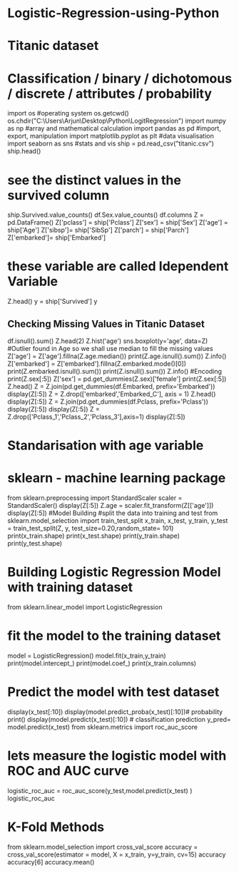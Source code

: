 # Logistic-Regression-using-Python
# Titanic dataset
# Classification / binary / dichotomous / discrete / attributes / probability
import os #operating system
os.getcwd()
os.chdir("C:\\Users\\Arjun\\Desktop\\Python\\LogitRegression")
import numpy as np #array and mathematical calculation
import pandas as pd #import, export, manipulation
import matplotlib.pyplot as plt #data visualisation
import seaborn as sns #stats and vis
ship = pd.read_csv("titanic.csv")
ship.head()
# see the distinct values in the survived column
ship.Survived.value_counts()
df.Sex.value_counts()
df.columns
Z = pd.DataFrame()
Z['pclass'] = ship['Pclass']
Z['sex'] = ship['Sex']
Z['age'] = ship['Age']
Z['sibsp']= ship['SibSp']
Z['parch'] = ship['Parch']
Z['embarked']= ship['Embarked']
# these variable are called Idependent Variable
Z.head()
y = ship['Survived']
y
## Checking Missing Values in Titanic Dataset
df.isnull().sum()
Z.head(2)
Z.hist('age')
sns.boxplot(y='age', data=Z)
#Outlier found in Age so we shall use median to fill the missing values
Z['age'] = Z['age'].fillna(Z.age.median())
print(Z.age.isnull().sum())
Z.info()
Z['embarked'] = Z['embarked'].fillna(Z.embarked.mode()[0])
print(Z.embarked.isnull().sum())
print(Z.isnull().sum())
Z.info()
#Encoding
print(Z.sex[:5])
Z['sex'] = pd.get_dummies(Z.sex)['female']
print(Z.sex[:5])
Z.head()
Z = Z.join(pd.get_dummies(df.Embarked, prefix='Embarked'))
display(Z[:5])
Z = Z.drop(['embarked','Embarked_C'], axis = 1)
Z.head()
display(Z[:5])
Z = Z.join(pd.get_dummies(df.Pclass, prefix='Pclass'))
display(Z[:5])
display(Z[:5])
Z = Z.drop(['Pclass_1','Pclass_2','Pclass_3'],axis=1)
display(Z[:5])
# Standarisation with age variable
# sklearn - machine learning package
from sklearn.preprocessing import StandardScaler
scaler = StandardScaler()
display(Z[:5])
Z.age = scaler.fit_transform(Z[['age']])
display(Z[:5])
#Model Building
#split the data into training and test
from sklearn.model_selection import train_test_split
x_train, x_test, y_train, y_test = train_test_split(Z, y, test_size=0.20,random_state= 101)
print(x_train.shape)
print(x_test.shape)
print(y_train.shape)
print(y_test.shape)
# Building Logistic Regression Model with training dataset 
from sklearn.linear_model import LogisticRegression
# fit the model to the training dataset
model = LogisticRegression()
model.fit(x_train,y_train)
print(model.intercept_)
print(model.coef_)
print(x_train.columns)
# Predict the model with test dataset
display(x_test[:10])
display(model.predict_proba(x_test)[:10])# probability
print()
display(model.predict(x_test)[:10]) # classification prediction
y_pred= model.predict(x_test)
from sklearn.metrics import roc_auc_score
# lets measure the logistic model with ROC and AUC curve
logistic_roc_auc = roc_auc_score(y_test,model.predict(x_test) )
logistic_roc_auc
# K-Fold Methods
from sklearn.model_selection import cross_val_score
accuracy = cross_val_score(estimator = model, X = x_train, y=y_train, cv=15)
accuracy
accuracy[6]
accuracy.mean()



































